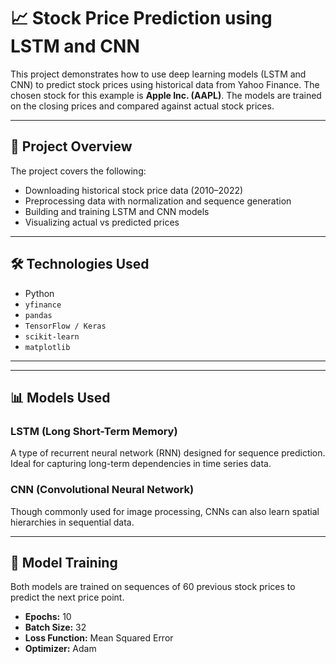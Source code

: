# 📈 Stock Price Prediction using LSTM and CNN

This project demonstrates how to use deep learning models (LSTM and CNN) to predict stock prices using historical data from Yahoo Finance. The chosen stock for this example is **Apple Inc. (AAPL)**. The models are trained on the closing prices and compared against actual stock prices.

---

## 🚀 Project Overview

The project covers the following:

- Downloading historical stock price data (2010–2022)
- Preprocessing data with normalization and sequence generation
- Building and training LSTM and CNN models
- Visualizing actual vs predicted prices

---

## 🛠️ Technologies Used

- Python  
- `yfinance`  
- `pandas`  
- `TensorFlow / Keras`  
- `scikit-learn`  
- `matplotlib`

---


---

## 📊 Models Used

### LSTM (Long Short-Term Memory)

A type of recurrent neural network (RNN) designed for sequence prediction. Ideal for capturing long-term dependencies in time series data.

### CNN (Convolutional Neural Network)

Though commonly used for image processing, CNNs can also learn spatial hierarchies in sequential data.

---

## 🧪 Model Training

Both models are trained on sequences of 60 previous stock prices to predict the next price point.

- **Epochs:** 10  
- **Batch Size:** 32  
- **Loss Function:** Mean Squared Error  
- **Optimizer:** Adam


